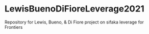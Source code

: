 # LewisBuenoDiFioreLeverage2021
Repository for Lewis, Bueno, &amp; Di Fiore project on sifaka leverage for Frontiers
